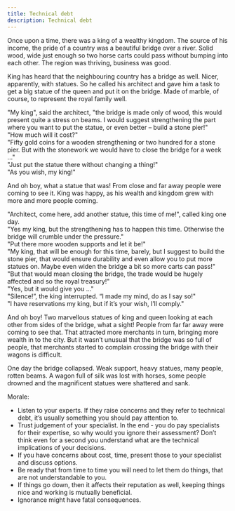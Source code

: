 ```yaml
---
title: Technical debt
description: Technical debt
---
```


Once upon a time, there was a king of a wealthy kingdom. The source of his income, the pride of a country was a beautiful bridge over a river. Solid wood, wide just enough so two horse carts could pass without bumping into each other. The region was thriving, business was good.

King has heard that the neighbouring country has a bridge as well. Nicer, apparently, with statues. So he called his architect and gave him a task to get a big statue of the queen and put it on the bridge. Made of marble, of course, to represent the royal family well. 

"My king", said the architect, "the bridge is made only of wood, this would present quite a stress on beams. I would suggest strengthening the part where you want to put the statue, or even better – build a stone pier!"\
"How much will it cost?"\
"Fifty gold coins for a wooden strengthening or two hundred for a stone pier. But with the stonework we would have to close the bridge for a week …"\
"Just put the statue there without changing a thing!"\
"As you wish, my king!"

And oh boy, what a statue that was! From close and far away people were coming to see it. King was happy, as his wealth and kingdom grew with more and more people coming.

"Architect, come here, add another statue, this time of me!", called king one day.\
"Yes my king, but the strengthening has to happen this time. Otherwise the bridge will crumble under the pressure."\
"Put there more wooden supports and let it be!"\
"My king, that will be enough for this time, barely, but I suggest to build the stone pier, that would ensure durability and even allow you to put more statues on. Maybe even widen the bridge a bit so more carts can pass!"\
"But that would mean closing the bridge, the trade would be hugely affected and so the royal treasury!"\
"Yes, but it would give you …"\
"Silence!”, the king interrupted. “I made my mind, do as I say so!"\
"I have reservations my king, but if it’s your wish, I’ll comply."

And oh boy! Two marvellous statues of king and queen looking at each other from sides of the bridge, what a sight! People from far far away were coming to see that. That attracted more merchants in turn, bringing more wealth in to the city. But it wasn’t unusual that the bridge was so full of people, that merchants started to complain crossing the bridge with their wagons is difficult.

One day the bridge collapsed. Weak support, heavy statues, many people, rotten beams. A wagon full of silk was lost with horses, some people drowned and the magnificent statues were shattered and sank.


Morale: 
* Listen to your experts. If they raise concerns and they refer to technical debt, it’s usually something you should pay attention to. 
* Trust judgement of your specialist. In the end - you do pay specialists for their expertise, so why would you ignore their assessment? Don’t think even for a second you understand what are the technical implications of your decisions. 
* If you have concerns about cost, time, present those to your specialist and discuss options. 
* Be ready that from time to time you will need to let them do things, that are not understandable to you.
* If things go down, then it affects their reputation as well, keeping things nice and working is mutually beneficial. 
* Ignorance might have fatal consequences.


